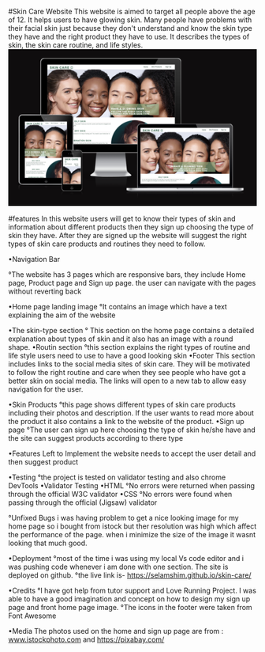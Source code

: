 #Skin Care Website
This website is aimed to target all people above the age of 12. It helps users to have glowing skin. Many people have problems with their facial skin just because they don't understand and know the skin type they have and the right product they have to use. It describes the types of skin, the skin care routine, and life styles.
<img src="assets/images/res.jpg" alt="screenshoot">

#features
In this website users will get to know their types of skin and information about different products then they sign up choosing the type of skin they have. After they are signed up the website will suggest the right types of skin care products and routines they need to follow.

•Navigation Bar

°The website has 3 pages which are responsive bars, they include Home page, Product page and Sign up page. the user can navigate with the pages without reverting back

•Home page landing image
°It contains an image which have a text explaining the aim of the website

•The skin-type section
° This section on the home page contains a detailed explanation about types of skin and it also has an image with a round shape.
•Routin section
°this section explains the right types of routine and life style users need to use to have a good looking skin
•Footer
This section includes links to the social media sites of skin care. They will be motivated to follow the right routine and care when they see people who have got a better skin on social media. The links will open to a new tab to allow easy navigation for the user.

•Skin Products
°this page shows different types of skin care products including their photos and description. If the user wants to read more about the product it also contains a link to the website of the product.
•Sign up page
°The user can sign up here choosing the type of skin he/she have and the site can suggest products according to there type

•Features Left to Implement
the website needs to accept the user detail and then suggest product

•Testing
°the project is tested on validator testing and also chrome DevTools
•Validator Testing
•HTML
°No errors were returned when passing through the official W3C validator
•CSS
°No errors were found when passing through the official (Jigsaw) validator

°Unfixed Bugs i was having problem to get a nice looking image for my home page so i bought from istock but ther resolution was high which affect the performance of the page. when i minimize the size of the image it wasnt looking that much good.

•Deployment
 °most of the time i was using my local Vs code editor and i was pushing code whenever i am done with one section. The site is deployed on github.
 °the live link is- https://selamshim.github.io/skin-care/

•Credits
°I have got help from tutor support and Love Running Project. I was able to have a good imagination and concept on how to design my sign up page and front home page image.
°The icons in the footer were taken from Font Awesome

•Media
The photos used on the home and sign up page are from : www.istockphoto.com and https://pixabay.com/
